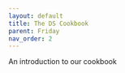 ```yaml
---
layout: default
title: The DS Cookbook
parent: Friday
nav_order: 2
---
```


An introduction to our cookbook 
